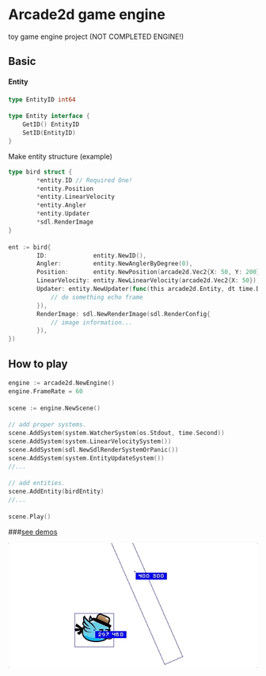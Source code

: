 # Arcade2d game engine 

toy game engine project (NOT COMPLETED ENGINE!)

## Basic 

#### Entity
 
```go
type EntityID int64

type Entity interface {
	GetID() EntityID
	SetID(EntityID)
}
```

Make entity structure (example)

```go
type bird struct {
		*entity.ID // Required One! 
		*entity.Position
		*entity.LinearVelocity
		*entity.Angler
		*entity.Updater
		*sdl.RenderImage
}

ent := bird{
		ID:             entity.NewID(),
		Angler:         entity.NewAnglerByDegree(0),
		Position:       entity.NewPosition(arcade2d.Vec2{X: 50, Y: 200}),
		LinearVelocity: entity.NewLinearVelocity(arcade2d.Vec2{X: 50}),
		Updater: entity.NewUpdater(func(this arcade2d.Entity, dt time.Duration) {
			// do something echo frame 
		}),
		RenderImage: sdl.NewRenderImage(sdl.RenderConfig{
			// image information...
		}),
})	
```

## How to play

```go
engine := arcade2d.NewEngine()
engine.FrameRate = 60

scene := engine.NewScene()

// add proper systems.
scene.AddSystem(system.WatcherSystem(os.Stdout, time.Second))
scene.AddSystem(system.LinearVelocitySystem())
scene.AddSystem(sdl.NewSdlRenderSystemOrPanic())
scene.AddSystem(system.EntityUpdateSystem())
//...

// add entities.
scene.AddEntity(birdEntity)
//...

scene.Play()
```

###[see demos](demo/)

![demo1](/screenshot/collide.gif)